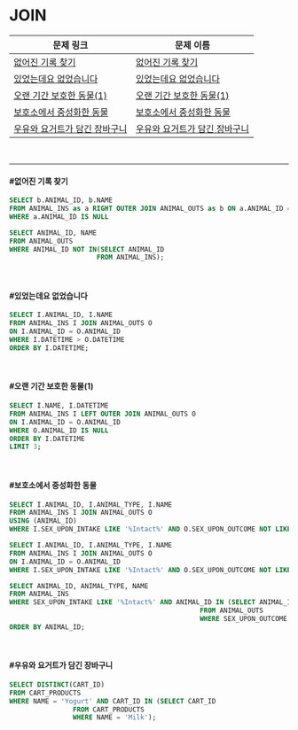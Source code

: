 # JOIN

| 문제 링크                                                    | 문제 이름                                                    |
| ------------------------------------------------------------ | ------------------------------------------------------------ |
| [없어진 기록 찾기](https://programmers.co.kr/learn/courses/30/lessons/59042) | [없어진 기록 찾기](#없어진-기록-찾기)                        |
| [있었는데요 없었습니다](https://programmers.co.kr/learn/courses/30/lessons/59043) | [있었는데요 없었습니다](#있었는데요-없었습니다)              |
| [오랜 기간 보호한 동물(1)](https://programmers.co.kr/learn/courses/30/lessons/59044) | [오랜 기간 보호한 동물(1)](#오랜-기간-보호한-동물(1))        |
| [보호소에서 중성화한 동물](https://programmers.co.kr/learn/courses/30/lessons/59045) | [보호소에서 중성화한 동물](#보호소에서-중성화한-동물)        |
| [우유와 요거트가 담긴 장바구니](https://programmers.co.kr/learn/courses/30/lessons/62284) | [우유와 요거트가 담긴 장바구니](#우유와-요거트가-담긴-장바구니) |

<br>

<hr>

#### #없어진 기록 찾기

``` sql
SELECT b.ANIMAL_ID, b.NAME 
FROM ANIMAL_INS as a RIGHT OUTER JOIN ANIMAL_OUTS as b ON a.ANIMAL_ID = b.ANIMAL_ID 
WHERE a.ANIMAL_ID IS NULL
```

``` sql
SELECT ANIMAL_ID, NAME
FROM ANIMAL_OUTS
WHERE ANIMAL_ID NOT IN(SELECT ANIMAL_ID
                      FROM ANIMAL_INS);
```

<br>

#### #있었는데요 없었습니다

``` sql
SELECT I.ANIMAL_ID, I.NAME
FROM ANIMAL_INS I JOIN ANIMAL_OUTS O
ON I.ANIMAL_ID = O.ANIMAL_ID
WHERE I.DATETIME > O.DATETIME
ORDER BY I.DATETIME;
```

<br>

#### #오랜 기간 보호한 동물(1)

``` sql
SELECT I.NAME, I.DATETIME
FROM ANIMAL_INS I LEFT OUTER JOIN ANIMAL_OUTS O
ON I.ANIMAL_ID = O.ANIMAL_ID
WHERE O.ANIMAL_ID IS NULL
ORDER BY I.DATETIME
LIMIT 3;
```

<br>

#### #보호소에서 중성화한 동물

``` sql
SELECT I.ANIMAL_ID, I.ANIMAL_TYPE, I.NAME
FROM ANIMAL_INS I JOIN ANIMAL_OUTS O
USING (ANIMAL_ID)
WHERE I.SEX_UPON_INTAKE LIKE '%Intact%' AND O.SEX_UPON_OUTCOME NOT LIKE '%Intact%'
```

``` sql
SELECT I.ANIMAL_ID, I.ANIMAL_TYPE, I.NAME
FROM ANIMAL_INS I JOIN ANIMAL_OUTS O
ON I.ANIMAL_ID = O.ANIMAL_ID
WHERE I.SEX_UPON_INTAKE LIKE '%Intact%' AND O.SEX_UPON_OUTCOME NOT LIKE '%Intact%'
```

``` sql
SELECT ANIMAL_ID, ANIMAL_TYPE, NAME
FROM ANIMAL_INS
WHERE SEX_UPON_INTAKE LIKE '%Intact%' AND ANIMAL_ID IN (SELECT ANIMAL_ID
                                                FROM ANIMAL_OUTS
                                                WHERE SEX_UPON_OUTCOME NOT LIKE '%Intact%')
ORDER BY ANIMAL_ID;
```

<br>

#### #우유와 요거트가 담긴 장바구니

```sql
SELECT DISTINCT(CART_ID)
FROM CART_PRODUCTS
WHERE NAME = 'Yogurt' AND CART_ID IN (SELECT CART_ID
                FROM CART_PRODUCTS
                WHERE NAME = 'Milk');
```

